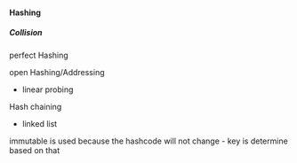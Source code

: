 #### Hashing

##### Collision

perfect Hashing

open Hashing/Addressing
* linear probing

Hash chaining
* linked list

immutable is used because the hashcode will not change - key is determine based on that
